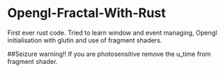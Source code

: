 # Opengl-Fractal-With-Rust
First ever rust code. Tried to learn window and event managing, Opengl initialisation with glutin and use of fragment shaders.

##Seizure warning!!
If you are photosensitive remove the u_time from fragment shader.
